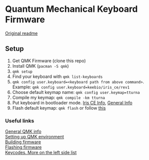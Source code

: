# Quantum Mechanical Keyboard Firmware

[Original readme](https://github.com/qmk/qmk_firmware)

## Setup

1. Get QMK Firmware (clone this repo)
2. Install QMK (`pacman -S qmk`)
3. `qmk setup`
4. Find your keyboard with `qmk list-keyboards`
5. `qmk config user.keyboard=<keyboard path from above command>`. Example:
   `qmk config user.keyboard=keebio/iris_ce/rev1`
6. Choose default keymap name: `qmk config user.keymap=tturna`
7. Compile my keymap: `qmk compile -km tturna`
8. Put keyboard in bootloader mode. [Iris CE Info](https://github.com/Tturna/qmk_firmware/blob/master/keyboards/keebio/iris_ce/readme.md#bootloader), [General Info](https://docs.qmk.fm/newbs_flashing#put-your-keyboard-into-dfu-bootloader-mode) 
8. Flash default keymap: `qmk flash` or follow [this](https://docs.qmk.fm/newbs_flashing#flash-your-keyboard-from-the-command-line)

### Useful links
[General QMK info](https://docs.qmk.fm/)<br>
[Setting up QMK environment](https://docs.qmk.fm/newbs_getting_started)<br>
[Building firmware](https://docs.qmk.fm/newbs_building_firmware)<br>
[Flashing firmware](https://docs.qmk.fm/newbs_flashing)<br>
[Keycodes. More on the left side list](https://docs.qmk.fm/keycodes)

